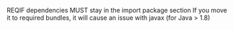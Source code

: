 REQIF dependencies MUST stay in the import package section
If you move it to required bundles, it will cause an issue with javax (for Java > 1.8)